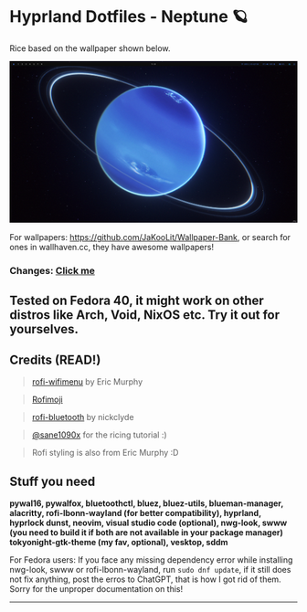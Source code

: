 # Hyprland Dotfiles - Neptune 🪐

Rice based on the wallpaper shown below. 

![Alt text](https://github.com/alluxd/Allus-Dotfiles/blob/main/screenshots/2024-July-30.png "a title")











For wallpapers: https://github.com/JaKooLit/Wallpaper-Bank, or search for ones in wallhaven.cc, they have awesome wallpapers!

### Changes: [Click me](https://github.com/alluxd/Allus-Dotfiles/blob/main/changes.md)

## Tested on Fedora 40, it might work on other distros like Arch, Void, NixOS etc. Try it out for yourselves.



## Credits (READ!)
> [rofi-wifimenu](https://github.com/ericmurphyxyz/rofi-wifi-menu) by Eric Murphy

> [Rofimoji](https://github.com/fdw/rofimoji)

> [rofi-bluetooth](https://github.com/nickclyde/rofi-bluetooth) by nickclyde

> [@sane1090x](https://www.youtube.com/@sane1090x0) for the ricing tutorial :)

> Rofi styling is also from Eric Murphy :D



## Stuff you need
**pywal16,
pywalfox,
bluetoothctl, bluez, bluez-utils, blueman-manager,
alacritty,
rofi-lbonn-wayland (for better compatibility),
hyprland, hyprlock
dunst,
neovim,
visual studio code (optional),
nwg-look, swww (you need to build it if both are not available in your package manager)
tokyonight-gtk-theme (my fav, optional),
vesktop,
sddm**

For Fedora users: If you face any missing dependency error while installing nwg-look, swww or rofi-lbonn-wayland, run ``sudo dnf update``, if it still does not fix anything, post the erros to ChatGPT, that is how I got rid of them. Sorry for the unproper documentation on this!




---
